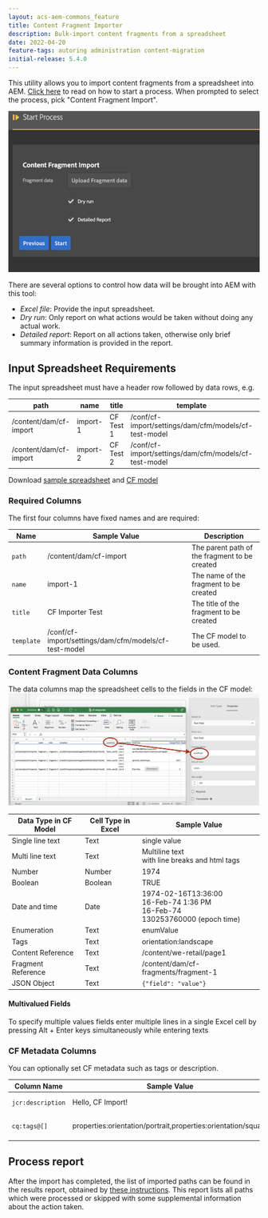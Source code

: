```yaml
---
layout: acs-aem-commons_feature
title: Content Fragment Importer
description: Bulk-import content fragments from a spreadsheet
date: 2022-04-20
feature-tags: autoring administration content-migration
initial-release: 5.4.0
---
```


This utility allows you to import content fragments from a spreadsheet into AEM.  [Click here](/acs-aem-commons/features/mcp/subpages/process-manager.html) to read on how to start a process.  When prompted to  select the process, pick "Content Fragment Import".

![image](images/cf-importer.png)

There are several options to control how data will be brought into AEM with this tool:

* *Excel file*: Provide the input spreadsheet.
* *Dry run*: Only report on what actions would be taken without doing any actual work.
* *Detailed report*: Report on all actions taken, otherwise only brief summary information is provided in the report.

## Input Spreadsheet Requirements

The input spreadsheet must have a header row followed by data rows, e.g.

| path                   | name     | title     | template                                              | field1 | field2 | 
|------------------------|----------|-----------|-------------------------------------------------------|--------|--------|
| /content/dam/cf-import | import-1 | CF Test 1 | /conf/cf-import/settings/dam/cfm/models/cf-test-model | value1 | 2022   |
| /content/dam/cf-import | import-2 | CF Test 2 | /conf/cf-import/settings/dam/cfm/models/cf-test-model | value2 | 0.5    |

Download [sample spreadsheet](./images/cf-importer.xlsx "sample spreadsheet") and [CF model](./images/cf-importer-test-model-1.0.zip "CF model")

### Required Columns
The first four columns have fixed names and are required:

| Name       | Sample Value                                          | Description                                   |
|------------|-------------------------------------------------------|-----------------------------------------------|
| `path`     | /content/dam/cf-import                                | The parent path of the fragment to be created |
| `name`     | import-1                                              | The name of the fragment to be created        |
| `title`    | CF Importer Test                                      | The title of the fragment to be created       |
| `template` | /conf/cf-import/settings/dam/cfm/models/cf-test-model | The CF model to be used.                      |

### Content Fragment Data Columns

The data columns map the spreadsheet cells to the fields in the CF model:
![image](images/spreadsheet-mappings.png)

| Data Type in CF Model | Cell Type in Excel | Sample Value                                                                              |
|-----------------------|--------------------|-------------------------------------------------------------------------------------------|
| Single line text      | Text               | single value                                                                              |
| Multi line text       | Text               | Multiline text <br /> with line breaks and html tags                                      |
| Number                | Number             | 1974                                                                                      |
| Boolean               | Boolean            | TRUE                                                                                      |
| Date and time         | Date               | 1974-02-16T13:36:00 <br />16-Feb-74 1:36 PM<br />16-Feb-74<br />130253760000 (epoch time) |
| Enumeration           | Text               | enumValue                                                                                 |
| Tags                  | Text               | orientation:landscape                                                                     |
| Content Reference     | Text               | /content/we-retail/page1                                                                  |
| Fragment Reference    | Text               | /content/dam/cf-fragments/fragment-1                                                      |
| JSON Object           | Text               | `{"field": "value"}`                                                                      |

#### Multivalued Fields

To specify multiple values fields enter multiple lines in a single Excel cell by pressing Alt + Enter keys simultaneously while entering texts

### CF Metadata Columns

You can optionally set CF metadata such as tags or description.

| Column Name       | Sample Value                                                  | Description                  |
|-------------------|---------------------------------------------------------------|------------------------------|
| `jcr:description` | Hello, CF Import!                                             | CF Description               |
| `cq:tags@[]`      | properties:orientation/portrait,properties:orientation/square | comma-separated list of tags |



## Process report

After the import has completed, the list of imported paths can be found in the results report, obtained by [these instructions](/acs-aem-commons/features/mcp/subpages/process-manager.html#viewing-a-report).  This report lists all paths which were processed or skipped with some supplemental information about the action taken.
